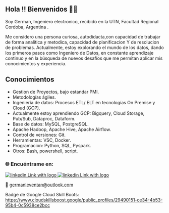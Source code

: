 ## Hola !! Bienvenidos  👋👋


Soy German, Ingeniero electronico, recibido en la UTN, Facultad Regional Cordoba, Argentina .

Me considero una persona  curiosa, autodidacta,con capacidad de trabajar de forma analitica y metodica, capacidad de planificacion Y de resolucion de problemas.
Actualmente, estoy explorando el mundo de los datos, dando los primeros pasos como Ingeniero de Datos, en constante aprendizaje continuo y en la búsqueda de nuevos desafíos que me permitan aplicar mis conocimientos y experiencia.


## Conocimientos 


- Gestion de Proyectos, bajo estandar PMI.
- Metodologías ágiles.
- Ingeniería de datos: Procesos ETL/ ELT en tecnologías On Premise y Cloud (GCP).
- Actualmente estoy aprendiendo GCP: Bigquery, Cloud Storage, Pub/Sub, Dataproc, Dataform.
- Base de datos: MySQL, PostgreSQL.
- Apache Hadoop, Apache Hive, Apache Airflow.
- Control de versiones: Git.
- Herramientas: VSC, Docker.
- Programacion: Python, SQL, Pyspark.
- Otros: Bash, powershell, script.

### 🌐 Encuéntrame en:

</a> 
<a href="https://www.linkedin.com/in/german-pablo-leventan-sago-7a5a6732/">
  <img src="https://img.shields.io/badge/linkedin-%230077B5.svg?style=for-the-badge&logo=linkedin&logoColor=white" alt="linkedin Link with logo">
</a>



</a> 
<a href="https://github.com/GermanPLS">
  <img src="https://img.shields.io/badge/github-%23121011.svg?style=for-the-badge&logo=github&logoColor=white" alt="linkedin Link with logo">
</a>


📧  germanleventan@outlook.com

Badge de Google Cloud Skill Boots: https://www.cloudskillsboost.google/public_profiles/29490151-ce34-4b53-95b4-0c5938ce2bcc



